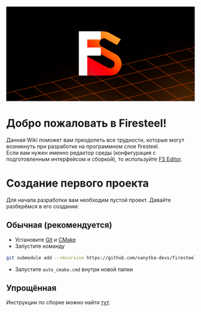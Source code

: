 ![Banner](https://github.com/xanytka-devs/firesteel/blob/main/docs/assets/banner.png?raw=true)

# Добро пожаловать в Firesteel!
Данная Wiki поможет вам преодолеть все трудности, которые могут возникнуть при разработке на программном слое firesteel.  
Если вам нужен именно редактор среды (конфигурация с подготовленным интерфейсом и сборкой), то используйте [FS Editor](https://xanytka.ru/shared/fse).

# Создание первого проекта
Для начала разработки вам необходим пустой проект. Давайте разберёмся в его создании:
## Обычная (рекомендуется)
* Установите [Git](https://git-scm.com/) и [CMake](https://cmake.org/)
* Запустите команду
```bash
git submodule add --recursive https://github.com/xanytka-devs/firesteel.git engine
```
* Запустите `auto_cmake.cmd` внутри новой папки

## Упрощённая
Инструкции по сборке можно найти [тут](https://github.com/xanytka-devs/fs-example).
